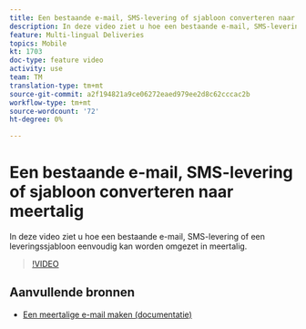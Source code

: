 ```yaml
---
title: Een bestaande e-mail, SMS-levering of sjabloon converteren naar meertalig
description: In deze video ziet u hoe een bestaande e-mail, SMS-levering of een leveringssjabloon eenvoudig kan worden omgezet in meertalig.
feature: Multi-lingual Deliveries
topics: Mobile
kt: 1703
doc-type: feature video
activity: use
team: TM
translation-type: tm+mt
source-git-commit: a2f194821a9ce06272eaed979ee2d8c62cccac2b
workflow-type: tm+mt
source-wordcount: '72'
ht-degree: 0%

---
```



# Een bestaande e-mail, SMS-levering of sjabloon converteren naar meertalig

In deze video ziet u hoe een bestaande e-mail, SMS-levering of een leveringssjabloon eenvoudig kan worden omgezet in meertalig.

>[!VIDEO](https://video.tv.adobe.com/v/23251?quality=12)

## Aanvullende bronnen

* [Een meertalige e-mail maken (documentatie)](https://helpx.adobe.com/campaign/standard/channels/using/creating-a-multilingual-email.html)
